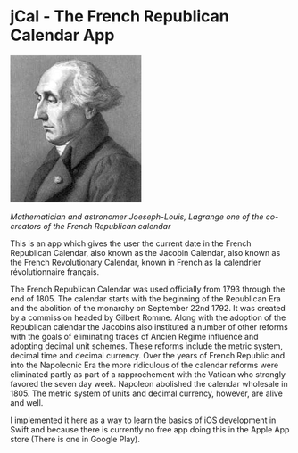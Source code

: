 jCal - The French Republican Calendar App
====
![banner](https://raw.githubusercontent.com/alexrson/jCal/master/Lagrange_portrait.jpg)

*Mathematician and astronomer Joeseph-Louis, Lagrange one of the co-creators of the French Republican calendar*

This is an app which gives the user the current date in the French Republican Calendar, also known as the Jacobin Calendar, also known as the French Revolutionary Calendar, known in French as la calendrier révolutionnaire français.

The French Republican Calendar was used officially from 1793 through the end of 1805. The calendar starts with the beginning of the Republican Era and the abolition of the monarchy on September 22nd 1792. It was created by a commission headed by Gilbert Romme. Along with the adoption of the Republican calendar the Jacobins also instituted a number of other reforms with the goals of eliminating traces of Ancien Régime influence and adopting decimal unit schemes. These reforms include the metric system, decimal time and decimal currency.  Over the years of French Republic and into the Napoleonic Era the more ridiculous of the calendar reforms were eliminated partly as part of a rapprochement with the Vatican who strongly favored the seven day week. Napoleon abolished the calendar wholesale in 1805. The metric system of units and decimal currency, however, are alive and well.

I implemented it here as a way to learn the basics of iOS development in Swift and because there is currently no free app doing this in the Apple App store (There is one in Google Play).
